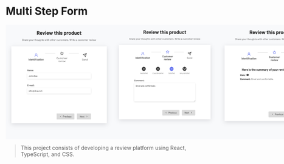 # Multi Step Form

<div style="display: flex; justify-content: space-between;">
    <img src="./src/assets/images/screen01.png" alt="Screen 01"  height="300"/>
    <img src="./src/assets/images/screen02.png" alt="Screen 02"  height="300"/>
    <img src="./src/assets/images/screen03.png" alt="Screen 03"  height="300"/>
</div>

> This project consists of developing a review platform using React, TypeScript, and CSS.


